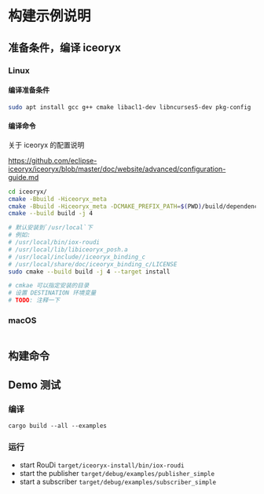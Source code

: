 # 构建示例说明

## 准备条件，编译 iceoryx



### Linux

#### 编译准备条件

```bash
sudo apt install gcc g++ cmake libacl1-dev libncurses5-dev pkg-config
```

#### 编译命令

关于 iceoryx 的配置说明

https://github.com/eclipse-iceoryx/iceoryx/blob/master/doc/website/advanced/configuration-guide.md

```bash
cd iceoryx/
cmake -Bbuild -Hiceoryx_meta
cmake -Bbuild -Hiceoryx_meta -DCMAKE_PREFIX_PATH=$(PWD)/build/dependencies/ -DIOX_MAX_CHUNKS_HELD_PER_SUBSCRIBER_SIMULTANEOUSLY=4
cmake --build build -j 4

# 默认安装到`/usr/local`下
# 例如: 
# /usr/local/bin/iox-roudi
# /usr/local/lib/libiceoryx_posh.a
# /usr/local/include//iceoryx_binding_c
# /usr/local/share/doc/iceoryx_binding_c/LICENSE
sudo cmake --build build -j 4 --target install 

# cmkae 可以指定安装的目录
# 设置 DESTINATION 环境变量
# TODO: 注释一下

```

### macOS

```bash
```





## 构建命令

## Demo 测试

### 编译

```
cargo build --all --examples
```

### 运行

- start RouDi `target/iceoryx-install/bin/iox-roudi`
- start the publisher `target/debug/examples/publisher_simple`
- start a subscriber `target/debug/examples/subscriber_simple`